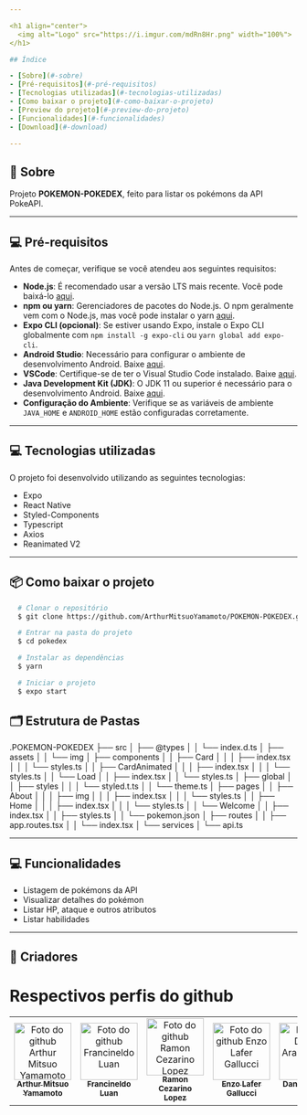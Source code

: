 ```yaml
---

<h1 align="center">
  <img alt="Logo" src="https://i.imgur.com/mdRn8Hr.png" width="100%">
</h1>

## Índice

- [Sobre](#-sobre)
- [Pré-requisitos](#-pré-requisitos)
- [Tecnologias utilizadas](#-tecnologias-utilizadas)
- [Como baixar o projeto](#-como-baixar-o-projeto)
- [Preview do projeto](#-preview-do-projeto)
- [Funcionalidades](#-funcionalidades)
- [Download](#-download)

---
```


## 🤔 Sobre

Projeto **POKEMON-POKEDEX**, feito para listar os pokémons da API PokeAPI.


---

## 💻 Pré-requisitos

Antes de começar, verifique se você atendeu aos seguintes requisitos:

* **Node.js**: É recomendado usar a versão LTS mais recente. Você pode baixá-lo [aqui](https://nodejs.org/).
* **npm ou yarn**: Gerenciadores de pacotes do Node.js. O npm geralmente vem com o Node.js, mas você pode instalar o yarn [aqui](https://yarnpkg.com/getting-started/install).
* **Expo CLI (opcional)**: Se estiver usando Expo, instale o Expo CLI globalmente com `npm install -g expo-cli` ou `yarn global add expo-cli`.
* **Android Studio**: Necessário para configurar o ambiente de desenvolvimento Android. Baixe [aqui](https://developer.android.com/studio).
* **VSCode**: Certifique-se de ter o Visual Studio Code instalado. Baixe [aqui](https://code.visualstudio.com/).
* **Java Development Kit (JDK)**: O JDK 11 ou superior é necessário para o desenvolvimento Android. Baixe [aqui](https://www.oracle.com/java/technologies/javase-jdk11-downloads.html).
* **Configuração do Ambiente**: Verifique se as variáveis de ambiente `JAVA_HOME` e `ANDROID_HOME` estão configuradas corretamente.

---


## 💻 Tecnologias utilizadas

O projeto foi desenvolvido utilizando as seguintes tecnologias:

- Expo
- React Native
- Styled-Components
- Typescript
- Axios
- Reanimated V2

---

## 📦 Como baixar o projeto

```bash
  # Clonar o repositório
  $ git clone https://github.com/ArthurMitsuoYamamoto/POKEMON-POKEDEX.git

  # Entrar na pasta do projeto
  $ cd pokedex

  # Instalar as dependências
  $ yarn

  # Iniciar o projeto
  $ expo start
```

## 🗂 Estrutura de Pastas

.POKEMON-POKEDEX
├── src
│   ├── @types
│   │   └── index.d.ts
│   ├── assets
│   │   └── img
│   ├── components
│   │   ├── Card
│   │   │   ├── index.tsx
│   │   │   └── styles.ts
│   │   ├── CardAnimated
│   │   │   ├── index.tsx
│   │   │   └── styles.ts
│   │   └── Load
│   │       ├── index.tsx
│   │       └── styles.ts
│   ├── global
│   │   ├── styles
│   │   │   └── styled.t.ts
│   │   └── theme.ts
│   ├── pages
│   │   ├── About
│   │   │   ├── img
│   │   │   ├── index.tsx
│   │   │   └── styles.ts
│   │   ├── Home
│   │   │   ├── index.tsx
│   │   │   └── styles.ts
│   │   └── Welcome
│   │       ├── index.tsx
│   │       ├── styles.ts
│   │       └── pokemon.json
│   ├── routes
│   │   ├── app.routes.tsx
│   │   └── index.tsx
│   └── services
│       └── api.ts


---

## 💻 Funcionalidades

- Listagem de pokémons da API
- Visualizar detalhes do pokémon
- Listar HP, ataque e outros atributos
- Listar habilidades

---


## 🤝 Criadores
# Respectivos perfis do github

<table>
  <tr>
    <td align="center">
      <a href="https://github.com/ArthurMitsuoYamamoto" target="_blank">
        <img src="https://avatars.githubusercontent.com/u/135779587?v=4" width="100px;" alt="Foto do github Arthur Mitsuo Yamamoto"/><br>
        <sub>
          <b>Arthur Mitsuo Yamamoto</b>
        </sub>
      </a>
    </td>
    <td align="center">
      <a href="https://github.com/FrancineldoLuan" target="_blank">
        <img src="https://avatars.githubusercontent.com/u/127765135?v=4" width="100px;" alt="Foto do github Francineldo Luan"/><br>
        <sub>
          <b>Francineldo Luan</b>
        </sub>
      </a>
    </td>
    <td align="center">
      <a href="https://github.com/RamonCezarinoLopez" target="_blank">
        <img src="https://media.licdn.com/dms/image/v2/D4E35AQH2hponxB6opg/profile-framedphoto-shrink_100_100/profile-framedphoto-shrink_100_100/0/1720060382679?e=1725757200&v=beta&t=i7otrf0IRe0od8xFmrEY8TWHlxslc-OWgyEp6y4Nwzo" width="100px;" alt="Foto do github Ramon Cezarino Lopez"/><br>
        <sub>
          <b>Ramon Cezarino Lopez</b>
        </sub>
      </a>
    </td>
    <td align="center">
      <a href="https://github.com/EnzoLafer" target="_blank">
        <img src="https://media.licdn.com/dms/image/v2/D4D03AQEjlIh2Qt9RGQ/profile-displayphoto-shrink_100_100/profile-displayphoto-shrink_100_100/0/1718626134472?e=1730937600&v=beta&t=jQtnmzUzU4MsX8V60lwFP1SEJmzaXLOaE6sDA-HIUm0" width="100px;" alt="Foto do github Enzo Lafer Gallucci"/><br>
        <sub>
          <b>Enzo Lafer Gallucci</b>
        </sub>
      </a>
    </td>
    <td align="center">
      <a href="https://github.com/DanielAraujoFaria" target="_blank">
        <img src="https://media.licdn.com/dms/image/v2/D5603AQE8kCKYGe8mig/profile-displayphoto-shrink_200_200/profile-displayphoto-shrink_200_200/0/1674257256462?e=1730332800&v=beta&t=WU_GhGeOTY1dOQymUMzC4lPQMbB2jYu6TcSv3kryGHE" width="100px;" alt="Foto do Daniel Araujo Faria"/><br>
        <sub>
          <b>Daniel Araujo Faria</b>
        </sub>
      </a>
    </td>
  </tr>
</table>

